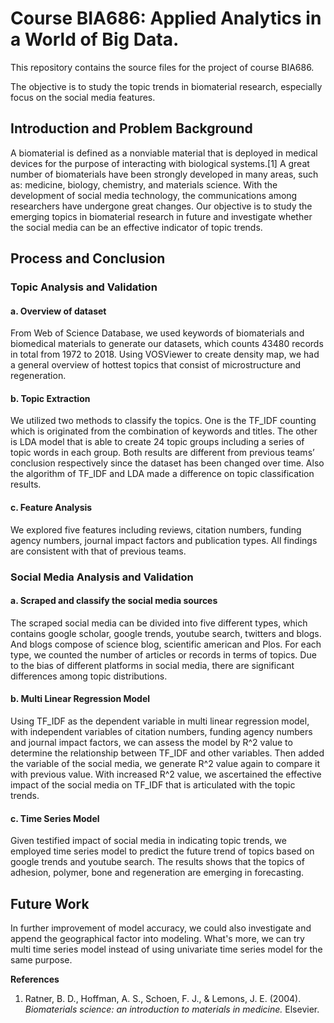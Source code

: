 # Course BIA686: Applied Analytics in a World of Big Data.

This repository contains the source files for the project of course BIA686.

The objective is to study the topic trends in biomaterial research, especially focus on the social media features.

## Introduction and Problem Background

A biomaterial is defined as a nonviable material that is deployed in medical devices for the purpose of interacting with biological systems.[1] A great number of biomaterials have been strongly developed in many areas, such as: medicine, biology, chemistry, and materials science. With the development of social media technology, the communications among researchers have undergone great changes. Our objective is to study the emerging topics in biomaterial research in future and investigate whether the social media can be an effective indicator of topic trends.

## Process and Conclusion
### Topic Analysis and Validation
#### a. Overview of dataset
From Web of Science Database, we used keywords of biomaterials and biomedical materials   to generate our datasets, which counts 43480 records in total from 1972 to 2018. Using VOSViewer to create density map, we had a general overview of hottest topics that consist of microstructure and regeneration.
#### b. Topic Extraction 
We utilized two methods to classify the topics. One is the TF_IDF counting which is originated from the combination of keywords and titles. The other is LDA model that is able to create 24 topic groups including a series of topic words in each group. Both results are different from previous teams’ conclusion respectively since the dataset has been changed over time. Also the algorithm of TF_IDF and LDA made a difference on topic classification results.
#### c. Feature Analysis
We explored five features including reviews, citation numbers, funding agency numbers, journal impact factors and publication types. All findings are consistent with that of previous teams.
### Social Media Analysis and Validation
#### a. Scraped and classify the social media sources
The scraped social media can be divided into five different types, which contains google scholar, google trends, youtube search, twitters and blogs. And blogs compose of science blog, scientific american and Plos. For each type, we counted the number of articles or records in terms of topics. Due to the bias of different platforms in social media, there are significant differences among topic distributions.
#### b. Multi Linear Regression Model
Using TF_IDF as the dependent variable in multi linear regression model, with independent variables of citation numbers, funding agency numbers and journal impact factors, we can assess the model by R^2 value to determine the relationship between TF_IDF and other variables. Then added the variable of the social media, we generate R^2 value again to compare it with previous value. With increased R^2 value, we ascertained the effective impact of the social media on TF_IDF that is articulated with the topic trends.
#### c. Time Series Model
Given testified impact of social media in indicating topic trends, we employed time series model to predict the future trend of topics based on google trends and youtube search. The results shows that the topics of adhesion, polymer, bone and regeneration are emerging in forecasting.
## Future Work 
In further improvement of model accuracy, we could also investigate and append the geographical factor into modeling. What's more, we can try multi time series model instead of using univariate time series model for the same purpose.

**References**
1. Ratner, B. D., Hoffman, A. S., Schoen, F. J., & Lemons, J. E. (2004). *Biomaterials science: an introduction to materials in medicine.* Elsevier.
